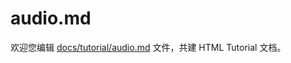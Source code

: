 audio.md
===

欢迎您编辑 <a target="__blank" href="https://github.com/jaywcjlove/html-tutorial/blob/main/docs/tutorial/audio.md">docs/tutorial/audio.md</a> 文件，共建 HTML Tutorial 文档。
